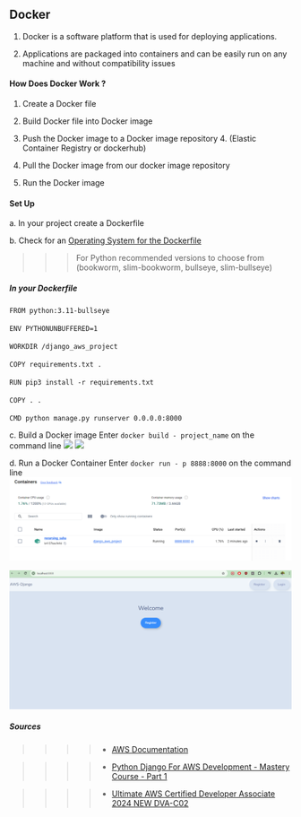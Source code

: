## Docker

1. Docker is a software platform that is used for deploying applications.

2. Applications are packaged into containers and can be easily run on any machine and without compatibility issues


#### How Does Docker Work ?

1. Create a Docker file
2. Build Docker file into Docker image
3. Push the Docker image to a Docker image repository 4. (Elastic Container Registry or dockerhub)
4. Pull the Docker image from our docker image repository

5. Run the Docker image

#### Set Up

a. In your project create a Dockerfile

b. Check for an [Operating System for the Dockerfile](https://hub.docker.com/)
>>> For Python recommended versions to choose from (bookworm, slim-bookworm, bullseye, slim-bullseye)


##### In your Dockerfile 
```
FROM python:3.11-bullseye

ENV PYTHONUNBUFFERED=1

WORKDIR /django_aws_project

COPY requirements.txt .

RUN pip3 install -r requirements.txt

COPY . .

CMD python manage.py runserver 0.0.0.0:8000
```


c. Build a Docker image
  Enter ` docker build - project_name ` on the command line
![
](images/Docker.Build.png)
![
](images/Docker.Container.png)



d. Run a Docker Container 
Enter ` docker run - p 8888:8000 ` on the command line
![alt text](images/Docker.Run.png)

![alt text](images/Docker.Link.png)

 ##### Sources

 >>>> * [AWS Documentation](https://aws.amazon.com/docker/)

 >>>> * [Python Django For AWS Development - Mastery Course - Part 1](https://www.udemy.com/course/python-django-for-aws-development-mastery-course-part-1/?kw=arno&src=sac)

  >>>> * [Ultimate AWS Certified Developer Associate 2024 NEW DVA-C02](https://www.udemy.com/course/aws-certified-developer-associate-dva-c01/?kw=aws+develop&src=sac&couponCode=LEADERSALE24TRFR)